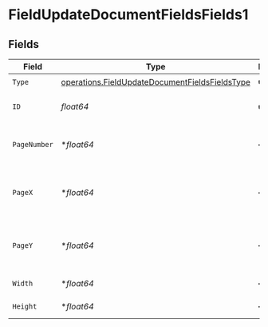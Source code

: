 # FieldUpdateDocumentFieldsFields1


## Fields

| Field                                                                                                            | Type                                                                                                             | Required                                                                                                         | Description                                                                                                      |
| ---------------------------------------------------------------------------------------------------------------- | ---------------------------------------------------------------------------------------------------------------- | ---------------------------------------------------------------------------------------------------------------- | ---------------------------------------------------------------------------------------------------------------- |
| `Type`                                                                                                           | [operations.FieldUpdateDocumentFieldsFieldsType](../../models/operations/fieldupdatedocumentfieldsfieldstype.md) | :heavy_check_mark:                                                                                               | N/A                                                                                                              |
| `ID`                                                                                                             | *float64*                                                                                                        | :heavy_check_mark:                                                                                               | The ID of the field to update.                                                                                   |
| `PageNumber`                                                                                                     | **float64*                                                                                                       | :heavy_minus_sign:                                                                                               | The page number the field will be on.                                                                            |
| `PageX`                                                                                                          | **float64*                                                                                                       | :heavy_minus_sign:                                                                                               | The X coordinate of where the field will be placed.                                                              |
| `PageY`                                                                                                          | **float64*                                                                                                       | :heavy_minus_sign:                                                                                               | The Y coordinate of where the field will be placed.                                                              |
| `Width`                                                                                                          | **float64*                                                                                                       | :heavy_minus_sign:                                                                                               | The width of the field.                                                                                          |
| `Height`                                                                                                         | **float64*                                                                                                       | :heavy_minus_sign:                                                                                               | The height of the field.                                                                                         |